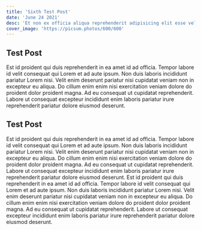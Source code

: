 ```yaml
---
title: 'Sixth Test Post'
date: 'June 24 2021'
desc: 'Et non ex officia aliqua reprehenderit adipisicing elit esse velit deserunt dolor excepteur proident id.'
cover_image: 'https://picsum.photos/600/600'
---
```


## Test Post

Est id proident qui duis reprehenderit in ea amet id ad officia. Tempor labore id velit consequat qui Lorem et ad aute ipsum. Non duis laboris incididunt pariatur Lorem nisi. Velit enim deserunt pariatur nisi cupidatat veniam non in excepteur eu aliqua. Do cillum enim enim nisi exercitation veniam dolore do proident dolor proident magna. Ad eu consequat ut cupidatat reprehenderit. Labore ut consequat excepteur incididunt enim laboris pariatur irure reprehenderit pariatur dolore eiusmod deserunt.

## Test Post 

Est id proident qui duis reprehenderit in ea amet id ad officia. Tempor labore id velit consequat qui Lorem et ad aute ipsum. Non duis laboris incididunt pariatur Lorem nisi. Velit enim deserunt pariatur nisi cupidatat veniam non in excepteur eu aliqua. Do cillum enim enim nisi exercitation veniam dolore do proident dolor proident magna. Ad eu consequat ut cupidatat reprehenderit. Labore ut consequat excepteur incididunt enim laboris pariatur irure reprehenderit pariatur dolore eiusmod deserunt.
Est id proident qui duis reprehenderit in ea amet id ad officia. Tempor labore id velit consequat qui Lorem et ad aute ipsum. Non duis laboris incididunt pariatur Lorem nisi. Velit enim deserunt pariatur nisi cupidatat veniam non in excepteur eu aliqua. Do cillum enim enim nisi exercitation veniam dolore do proident dolor proident magna. Ad eu consequat ut cupidatat reprehenderit. Labore ut consequat excepteur incididunt enim laboris pariatur irure reprehenderit pariatur dolore eiusmod deserunt.